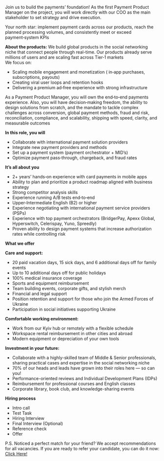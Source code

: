 Join us to build the payments’ foundation! As the first Payment Product
Manager on the project, you will work directly with our COO as the main
stakeholder to set strategy and drive execution.

Your north star: implement payment cards across our products, reach the
planned processing volumes, and consistently meet or exceed payment‑system
KPIs  
  
**About the products:** We build global products in the social networking
niche that connect people through real-time. Our products already serve
millions of users and are scaling fast across Tier‑1 markets  
We focus on:

  * Scaling mobile engagement and monetization ( in‑app purchases, subscriptions, payouts)
  * Creating viral user loops and retention hooks
  * Delivering a premium ad‑free experience with strong infrastructure

As a Payment Product Manager, you will own the end‑to‑end payments experience.
Also, you will have decision‑making freedom, the ability to design solutions
from scratch, and the mandate to tackle complex challenges across conversion,
global payment methods, fraud and risk, reconciliation, compliance, and
scalability, shipping with speed, clarity, and measurable outcomes  
  
**In this role, you will**

  * Collaborate with international payment solution providers
  * Integrate new payment providers and methods
  * Set up a payment system (payment orchestrator + MID’s)
  * Optimize payment pass‑through, chargeback, and fraud rates

**It’s all about you**

  * 2+ years’ hands‑on experience with card payments in mobile apps
  * Ability to plan and prioritize a product roadmap aligned with business strategy
  * Strong competitor analysis skills
  * Experience running A/B tests end‑to‑end
  * Upper‑Intermediate English (B2) or higher
  * Experience negotiating with international payment service providers (PSPs)
  * Experience with top payment orchestrators (BridgerPay, Apexx Global, Hyperswitch, Сelerispay, Yuno, Spreedly)
  * Proven ability to design payment systems that increase authorization rates while controlling risk

**What we offer**

**Care and support:**

  * 20 paid vacation days, 15 sick days, and 6 additional days off for family events
  * Up to 10 additional days off for public holidays
  * 100% medical insurance coverage
  * Sports and equipment reimbursement
  * Team building events, corporate gifts, and stylish merch
  * Financial and legal support
  * Position retention and support for those who join the Armed Forces of Ukraine
  * Participation in social initiatives supporting Ukraine

**Comfortable working environment:**

  * Work from our Kyiv hub or remotely with a flexible schedule 
  * Workspace rental reimbursement in other cities and abroad
  * Modern equipment or depreciation of your own tools

**Investment in your future:**

  * Collaborate with a highly-skilled team of Middle & Senior professionals, sharing practical cases and expertise in the social networking niche
  * 70% of our heads and leads have grown into their roles here — so can you!
  * Performance-oriented reviews and Individual Development Plans (IDPs)
  * Reimbursement for professional courses and English classes
  * Corporate library, book club, and knowledge-sharing events

**Hiring process**

  * Intro call
  * Test Task
  * Hiring Interview
  * Final Interview (Optional)
  * Reference check
  * Offer  
  

P.S. Noticed a perfect match for your friend? We accept recommendations for
all vacancies. If you are ready to refer your candidate, you can do it now:
[Сlick Here! ](https://tally.so/r/mOxj5a)